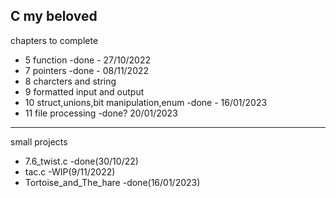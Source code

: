 C my beloved
-------------------------------------------------
chapters to complete
- 5 function -done - 27/10/2022
- 7 pointers -done - 08/11/2022
- 8 charcters and string
- 9 formatted input and output
- 10 struct,unions,bit manipulation,enum -done - 16/01/2023
- 11 file processing -done? 20/01/2023
--------------------------------------------------
small projects
- 7.6_twist.c   -done(30/10/22)
- tac.c         -WIP(9/11/2022)
- Tortoise_and_The_hare -done(16/01/2023)
